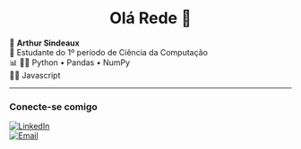 <h1 align="center">Olá Rede 👋</h1>

<p >
  👋 <strong>Arthur Sindeaux</strong><br/>
  📖 Estudante do 1º período de Ciência da Computação<br/>
  📊 <Interesse na área de dados<br/>
  🧑‍💻 Python • Pandas • NumPy<br/>
  🧑‍💻 Javascript
</p>

---

###  Conecte-se comigo
[![LinkedIn](https://img.shields.io/badge/LinkedIn-arthursindeaux-blue?style=for-the-badge&logo=linkedin)](https://www.linkedin.com/in/arthursindeaux/?locale=en_US)<br/>
[![Email](https://img.shields.io/badge/E--mail-arthursindeaux1@gmail.com-red?style=for-the-badge&logo=gmail&logoColor=white)](mailto:arthursindeaux1@gmail.com)
